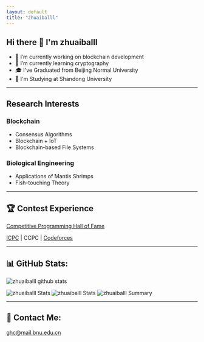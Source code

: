 ```yaml
---
layout: default
title: "zhuaiballl"
---
```


## Hi there 👋 I'm zhuaiballl

- 🔭 I’m currently working on blockchain development
- 🌱 I’m currently learning cryptography
- 🎓 I've Graduated from Beijing Normal University
- 🏫 I'm Studying at Shandong University

---
## Research Interests

### Blockchain

- Consensus Algorithms
- Blockchain + IoT
- Blockchain-based File Systems

### Biological Engineering

- Applications of Mantis Shrimps
- Fish-touching Theory

---
## 🏆 Contest Experience
[Competitive Programming Hall of Fame](https://cphof.org/profile/topcoder:quailty)

[ICPC](https://icpc.global/ICPCID/2E9RAMPG2O1V) | CCPC | [Codeforces](http://codeforces.com/profile/zhuaiballl)

---
## 📊 GitHub Stats:
![zhuaiballl github stats](https://github-readme-stats.vercel.app/api?username=zhuaiballl&theme=radical&show_icons=true&count_private=true)

![zhuaiballl Stats](https://github-profile-summary-cards.vercel.app/api/cards/repos-per-language?username=zhuaiballl&theme=solarized_dark)
![zhuaiballl Stats](https://github-profile-summary-cards.vercel.app/api/cards/most-commit-language?username=zhuaiballl&theme=solarized_dark)
![zhuaiballl Summary](https://github-profile-summary-cards.vercel.app/api/cards/profile-details?username=zhuaiballl&theme=solarized_dark)

---
## 📧 Contact Me:
ghc@mail.bnu.edu.cn
